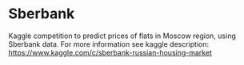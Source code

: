 # Sberbank
Kaggle competition to predict prices of flats in Moscow region, using Sberbank data. For more information see kaggle description: https://www.kaggle.com/c/sberbank-russian-housing-market
